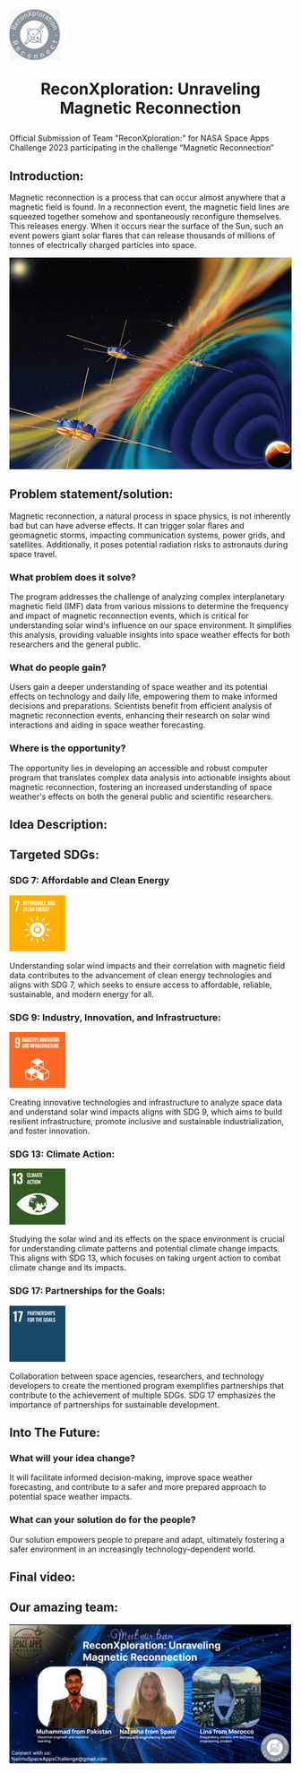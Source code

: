 # <img src="./logo.jpg" alt="Logo" width="90" height="90"> <p align="center"><b>ReconXploration: Unraveling Magnetic Reconnection</b></p>

Official Submission of Team "ReconXploration:" for NASA Space Apps Challenge 2023 participating in the challenge “Magnetic Reconnection”

## Introduction:

Magnetic reconnection is a process that can occur almost anywhere that a magnetic field is found. In a reconnection event, the magnetic field lines are squeezed together somehow and spontaneously reconfigure themselves. This releases energy. When it occurs near the surface of the Sun, such an event powers giant solar flares that can release thousands of millions of tonnes of electrically charged particles into space.

![Magnetic Reconnection](./idea.jpg)

## Problem statement/solution:

Magnetic reconnection, a natural process in space physics, is not inherently bad but can have adverse effects. It can trigger solar flares and geomagnetic storms, impacting communication systems, power grids, and satellites. Additionally, it poses potential radiation risks to astronauts during space travel.

###  What problem does it solve?

The program addresses the challenge of analyzing complex interplanetary magnetic field (IMF) data from various missions to determine the frequency and impact of magnetic reconnection events, which is critical for understanding solar wind's influence on our space environment. It simplifies this analysis, providing valuable insights into space weather effects for both researchers and the general public.

###  What do people gain?

Users gain a deeper understanding of space weather and its potential effects on technology and daily life, empowering them to make informed decisions and preparations. Scientists benefit from efficient analysis of magnetic reconnection events, enhancing their research on solar wind interactions and aiding in space weather forecasting.

### Where is the opportunity?

The opportunity lies in developing an accessible and robust computer program that translates complex data analysis into actionable insights about magnetic reconnection, fostering an increased understanding of space weather's effects on both the general public and scientific researchers.

## Idea Description:

## Targeted SDGs:

### SDG 7: Affordable and Clean Energy
<img src="./SDG7.gif" alt="Logo" width="100" height="100">

Understanding solar wind impacts and their correlation with magnetic field data contributes to the advancement of clean energy technologies and aligns with SDG 7, which seeks to ensure access to affordable, reliable, sustainable, and modern energy for all.


### SDG 9: Industry, Innovation, and Infrastructure:
<img src="./SDG9.gif" alt="Logo" width="100" height="100">

Creating innovative technologies and infrastructure to analyze space data and understand solar wind impacts aligns with SDG 9, which aims to build resilient infrastructure, promote inclusive and sustainable industrialization, and foster innovation.

### SDG 13: Climate Action:
<img src="./SDG13.gif" alt="Logo" width="100" height="100">

Studying the solar wind and its effects on the space environment is crucial for understanding climate patterns and potential climate change impacts. This aligns with SDG 13, which focuses on taking urgent action to combat climate change and its impacts.

### SDG 17: Partnerships for the Goals:
<img src="./SDG17.gif" alt="Logo" width="100" height="100">

Collaboration between space agencies, researchers, and technology developers to create the mentioned program exemplifies partnerships that contribute to the achievement of multiple SDGs. SDG 17 emphasizes the importance of partnerships for sustainable development.

## Into The Future:

### What will your idea change?

It will facilitate informed decision-making, improve space weather forecasting, and contribute to a safer and more prepared approach to potential space weather impacts.

### What can your solution do for the people?

Our solution empowers people to prepare and adapt, ultimately fostering a safer environment in an increasingly technology-dependent world.

## Final video:

## Our amazing team:

![Team](./team.png)
